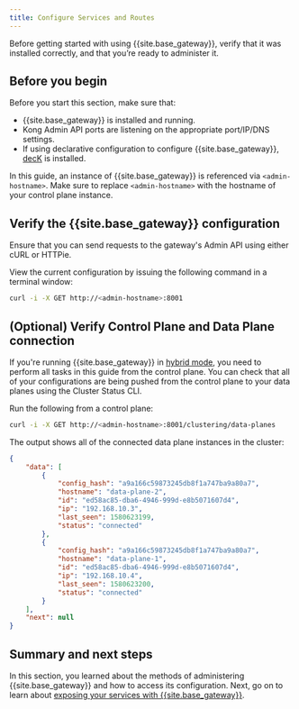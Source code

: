 ```yaml
---
title: Configure Services and Routes
---
```


Before getting started with using {{site.base_gateway}}, verify that it was
installed correctly, and that you’re ready to administer it.

## Before you begin

Before you start this section, make sure that:

* {{site.base_gateway}} is installed and running.
* Kong Admin API ports are listening on the
appropriate port/IP/DNS settings.
* If using declarative configuration to configure {{site.base_gateway}},
[decK](/deck/latest/installation) is installed.

In this guide, an instance of {{site.base_gateway}} is referenced via
`<admin-hostname>`. Make sure to replace `<admin-hostname>` with the hostname
of your control plane instance.

## Verify the {{site.base_gateway}} configuration

Ensure that you can send requests to the gateway's Admin API using either cURL
or HTTPie.

View the current configuration by issuing the following command in a terminal
window:

```bash
curl -i -X GET http://<admin-hostname>:8001
```

## (Optional) Verify Control Plane and Data Plane connection

If you're running {{site.base_gateway}} in [hybrid mode](/gateway/{{page.kong_version}}/plan-and-deploy/hybrid-mode/), 
you need to perform all tasks in this guide from the control plane. You can check
that all of your configurations are being pushed from the control plane to your
data planes using the Cluster Status CLI.

Run the following from a control plane:

```bash
curl -i -X GET http://<admin-hostname>:8001/clustering/data-planes
```

The output shows all of the connected data plane instances in the cluster:

```json
{
    "data": [
        {
            "config_hash": "a9a166c59873245db8f1a747ba9a80a7",
            "hostname": "data-plane-2",
            "id": "ed58ac85-dba6-4946-999d-e8b5071607d4",
            "ip": "192.168.10.3",
            "last_seen": 1580623199,
            "status": "connected"
        },
        {
            "config_hash": "a9a166c59873245db8f1a747ba9a80a7",
            "hostname": "data-plane-1",
            "id": "ed58ac85-dba6-4946-999d-e8b5071607d4",
            "ip": "192.168.10.4",
            "last_seen": 1580623200,
            "status": "connected"
        }
    ],
    "next": null
}
```

## Summary and next steps

In this section, you learned about the methods of administering
{{site.base_gateway}} and how to access its configuration. Next, go on to
learn about [exposing your services with {{site.base_gateway}}](/gateway/{{page.kong_version}}/get-started/comprehensive/expose-services).
